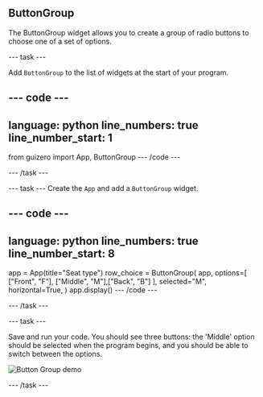 ## ButtonGroup 

The ButtonGroup widget allows you to create a group of radio buttons to choose one of a set of options.


--- task ---

Add `ButtonGroup` to the list of widgets at the start of your program.

--- code ---
---
language: python
line_numbers: true
line_number_start: 1
---
from guizero import App, ButtonGroup
--- /code ---

--- /task ---

--- task ---
Create the `App` and add a `ButtonGroup` widget.

--- code ---
---
language: python
line_numbers: true
line_number_start: 8
---
app = App(title="Seat type")
row_choice = ButtonGroup(
    app, 
    options=[ ["Front", "F"], ["Middle", "M"],["Back", "B"] ],
    selected="M", 
    horizontal=True, 
)
app.display()
--- /code ---

--- /task ---


--- task ---

Save and run your code. You should see three buttons: the 'Middle' option should be selected when the program begins, and you should be able to switch between the options.

![Button Group demo](images/button-group.png)

--- /task ---



